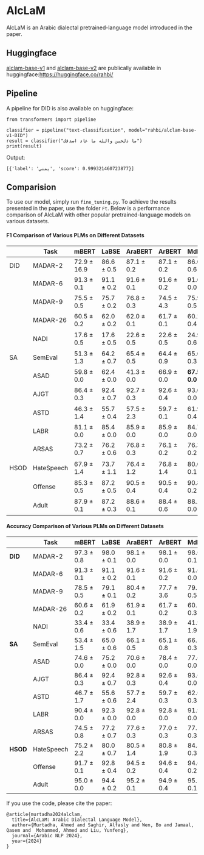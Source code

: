 # AlcLaM
AlcLaM is an Arabic dialectal pretrained-language model introduced in the paper. 

## Huggingface
[alclam-base-v1](https://huggingface.co/rahbi/alclam-base-v1) and [alclam-base-v2](https://huggingface.co/rahbi/alclam-base-v2) are publically available in huggingface:https://huggingface.co/rahbi/

## Pipeline
A pipeline for DID is also available on huggingface:
```
from transformers import pipeline

classifier = pipeline("text-classification", model="rahbi/alclam-base-v1-DID")
result = classifier("ما ذلحين والله ما عاد اصدقك")
print(result)
```
Output:
```
[{'label': 'يمني', 'score': 0.999321460723877}]
```
## Comparision
To use our model, simply run `fine_tuning.py`. To achieve the results presented in the paper, use the folder `Ft`.
Below is a performance comparison of AlcLaM with other popular pretrained-language models on various datasets.
#### F1 Comparison of Various PLMs on Different Datasets

|              |    Task    | mBERT                     | LaBSE          | AraBERT                   | ArBERT         | MdBERT         | CAMeL          | MARBERT        | AlcLaM         |
|--------------|------------|---------------------------|----------------|---------------------------|----------------|----------------|----------------|----------------|----------------|
| DID          | MADAR-2    | 72.9 ± 16.9               | 86.6 ± 0.5     | 87.1 ± 0.2                 | 87.1 ± 0.2     | 86.0 ± 0.6     | 87.5 ± 1.0     | 85.3 ± 3.8     | **98.2 ± 0.1** |
|              | MADAR-6    | 91.3 ± 0.1                | 91.1 ± 0.2     | 91.6 ± 0.1                 | 91.6 ± 0.2     | 91.6 ± 0.0     | 92.0 ± 0.1     | 92.2 ± 0.2     | **93.2 ± 0.1**$^*$ |
|              | MADAR-9    | 75.5 ± 0.5                | 75.7 ± 0.2     | 76.8 ± 0.3                 | 74.5 ± 4.3     | 75.9 ± 0.5     | 77.5 ± 0.4     | 78.2 ± 0.3     | **81.9 ± 0.3** |
|              | MADAR-26   | 60.5 ± 0.2                | 62.0 ± 0.2     | 62.0 ± 0.1                 | 61.7 ± 0.1     | 60.2 ± 0.4     | 62.9 ± 0.1     | 61.5 ± 0.4     | **66.3 ± 0.1**$^*$ |
|              | NADI       | 17.6 ± 0.5                | 17.6 ± 0.5     | 22.6 ± 0.5                 | 22.6 ± 0.5     | 24.9 ± 0.6     | 25.9 ± 0.5     | **28.6 ± 0.8**$^*$ | 25.6 ± 0.6     |
| SA           | SemEval    | 51.3 ± 1.3                | 64.2 ± 0.7     | 65.4 ± 0.5                 | 64.4 ± 0.9     | 65.6 ± 0.3     | 67.1 ± 0.7     | 66.4 ± 0.3     | **69.2 ± 0.4**$^*$ |
|              | ASAD       | 59.8 ± 0.0                | 62.4 ± 0.0     | 41.3 ± 0.0                 | 66.9 ± 0.0     | **67.5 ± 0.0** | 65.8 ± 0.0     | 66.8 ± 0.0     | 66.7 ± 0.0     |
|              | AJGT       | 86.4 ± 0.3                | 92.4 ± 0.7     | 92.7 ± 0.3                 | 92.6 ± 0.4     | 93.6 ± 0.0     | 93.6 ± 0.3     | 93.7 ± 0.1     | **95.0 ± 0.3**$^*$ |
|              | ASTD       | 46.3 ± 1.4                | 55.7 ± 0.4     | 57.5 ± 2.3                 | 59.7 ± 0.1     | 61.9 ± 0.4     | 60.2 ± 0.2     | 61.0 ± 0.5     | **64.6 ± 0.1**$^*$ |
|              | LABR       | 81.1 ± 0.0                | 85.4 ± 0.0     | 85.9 ± 0.0                 | 85.9 ± 0.0     | 84.7 ± 0.0     | **86.3 ± 0.0** | 85.0 ± 0.0     | 84.9 ± 0.0     |
|              | ARSAS      | 73.2 ± 0.7                | 76.2 ± 0.6     | 76.8 ± 0.3                 | 76.1 ± 0.2     | 76.3 ± 0.2     | 77.1 ± 0.3     | 76.2 ± 0.2     | **77.9 ± 0.3**$^*$ |
| HSOD         | HateSpeech | 67.9 ± 1.4                | 73.7 ± 1.1     | 76.4 ± 1.2                 | 76.8 ± 1.4     | 80.0 ± 0.1     | 78.8 ± 0.6     | 80.0 ± 0.8     | **81.4 ± 0.5**$^*$ |
|              | Offense    | 85.3 ± 0.5                | 87.2 ± 0.5     | 90.5 ± 0.4                 | 90.5 ± 0.4     | 90.8 ± 0.2     | 89.2 ± 0.5     | 90.8 ± 0.3     | **91.3 ± 0.3**$^*$ |
|              | Adult      | 87.9 ± 0.1                | 87.2 ± 0.3     | 88.6 ± 0.1                 | 88.4 ± 0.6     | 88.1 ± 0.0     | 88.6 ± 0.3     | 88.3 ± 0.1     | **89.3 ± 0.3**$^*$ |




#### Accuracy Comparison of Various PLMs on Different Datasets

|            | Task        | mBERT         | LaBSE         | AraBERT       | ArBERT       | MdBERT        | CAMeL         | MARBERT       | AlcLaM        |
|------------|-------------|---------------|---------------|---------------|--------------|---------------|---------------|---------------|---------------|
| **DID**    | MADAR-2     | 97.3 ± 0.8    | 98.0 ± 0.1    | 98.1 ± 0.0    | 98.1 ± 0.0   | 98.0 ± 0.1    | 98.1 ± 0.1    | 97.2 ± 0.7    | **99.7 ± 0.0**|
|            | MADAR-6     | 91.3 ± 0.1    | 91.1 ± 0.2    | 91.6 ± 0.1    | 91.6 ± 0.2   | 91.6 ± 0.0    | 92.0 ± 0.1    | 92.2 ± 0.2    | **93.2 ± 0.1** * |
|            | MADAR-9     | 78.5 ± 0.5    | 79.1 ± 0.1    | 80.4 ± 0.2    | 77.7 ± 3.6   | 79.1 ± 0.5    | 80.5 ± 0.2    | 81.1 ± 0.3    | **83.4 ± 0.4**|
|            | MADAR-26    | 60.6 ± 0.2    | 61.9 ± 0.2    | 61.9 ± 0.1    | 61.7 ± 0.2   | 60.1 ± 0.3    | 62.9 ± 0.2    | 61.3 ± 0.3    | **66.1 ± 0.2** * |
|            | NADI        | 33.4 ± 0.6    | 33.4 ± 0.6    | 38.9 ± 1.7    | 38.9 ± 1.7   | 41.9 ± 1.9    | 42.7 ± 1.6    | **47.3 ± 0.1** * | 46.6 ± 1.0   |
| **SA**     | SemEval     | 53.4 ± 1.5    | 65.0 ± 0.6    | 66.1 ± 0.5    | 65.1 ± 0.8   | 66.1 ± 0.3    | 68.0 ± 0.3    | 66.9 ± 0.3    | **69.5 ± 0.3** * |
|            | ASAD        | 74.6 ± 0.0    | 75.2 ± 0.0    | 70.6 ± 0.0    | 78.4 ± 0.0   | 77.6 ± 0.0    | 77.0 ± 0.0    | 77.6 ± 0.0    | **79.5 ± 0.0**|
|            | AJGT        | 86.4 ± 0.3    | 92.4 ± 0.7    | 92.8 ± 0.3    | 92.6 ± 0.4   | 93.6 ± 0.0    | 93.6 ± 0.3    | 93.8 ± 0.1    | **95.0 ± 0.3** * |
|            | ASTD        | 46.7 ± 1.7    | 55.6 ± 0.6    | 57.7 ± 2.4    | 59.7 ± 0.3   | 62.0 ± 0.3    | 60.1 ± 0.2    | 61.0 ± 0.3    | **64.9 ± 0.1** * |
|            | LABR        | 90.4 ± 0.0    | 92.3 ± 0.0    | 92.8 ± 0.0    | 92.8 ± 0.0   | 91.9 ± 0.0    | **93.0 ± 0.0**| 92.6 ± 0.0    | 92.6 ± 0.0   |
|            | ARSAS       | 74.5 ± 0.8    | 77.2 ± 0.7    | 77.6 ± 0.3    | 77.0 ± 0.3   | 77.5 ± 0.3    | 78.0 ± 0.3    | 77.4 ± 0.4    | **78.6 ± 0.5** * |
| **HSOD**   | HateSpeech  | 75.2 ± 2.2    | 80.0 ± 0.7    | 80.5 ± 1.4    | 80.8 ± 1.9   | 84.3 ± 0.3    | 83.3 ± 0.6    | 84.4 ± 0.4    | **84.6 ± 0.7** * |
|            | Offense     | 91.7 ± 0.1    | 92.8 ± 0.4    | 94.5 ± 0.2    | 94.6 ± 0.4   | 94.6 ± 0.2    | 93.6 ± 0.2    | 94.8 ± 0.0    | **94.9 ± 0.1** * |
|            | Adult       | 95.0 ± 0.0    | 94.4 ± 0.2    | 95.2 ± 0.1    | 94.9 ± 0.4   | 95.1 ± 0.1    | 95.2 ± 0.2    | 95.1 ± 0.0    | **95.6 ± 0.0**|




 If you use the code,  please cite the paper: 
```
@article{murtadha2024alclam,
  title={AlcLaM: Arabic Dialectal Language Model},
  author={Murtadha, Ahmed and Saghir, Alfasly and Wen, Bo and Jamaal, Qasem and  Mohammed, Ahmed and Liu, Yunfeng},
  journal={Arabic NLP 2024},
  year={2024}
}
```
